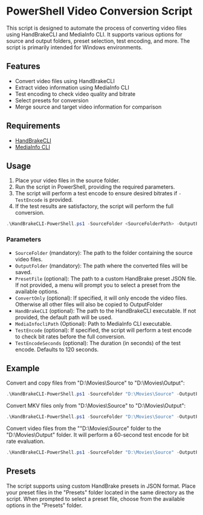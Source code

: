 # PowerShell Video Conversion Script

This script is designed to automate the process of converting video files using HandBrakeCLI and MediaInfo CLI. It supports various options for source and output folders, preset selection, test encoding, and more. The script is primarily intended for Windows environments.

## Features

- Convert video files using HandBrakeCLI
- Extract video information using MediaInfo CLI
- Test encoding to check video quality and bitrate
- Select presets for conversion
- Merge source and target video information for comparison


## Requirements

- [HandBrakeCLI](https://handbrake.fr/downloads2.php)
- [MediaInfo CLI](https://mediaarea.net/en/MediaInfo/Download)

## Usage

1. Place your video files in the source folder.
2. Run the script in PowerShell, providing the required parameters.
3. The script will perform a test encode to ensure desired bitrates if `-TestEncode` is provided.
4. If the test results are satisfactory, the script will perform the full conversion.

```powershell
.\HandBrakeCLI-PowerShell.ps1 -SourceFolder <SourceFolderPath> -OutputFolder <OutputFolderPath> [-PresetFile <PresetFilePath>] [-ConvertOnly] [-HandBrakeCLI <HandBrakeCLIPath>] [-FFprobePath <MediaInfocliPath>] [-TestEncode] [-TestEncodeSeconds <TestDuration>]
```

### Parameters

- `SourceFolder` (mandatory): The path to the folder containing the source video files.
- `OutputFolder` (mandatory): The path where the converted files will be saved.
- `PresetFile` (optional): The path to a custom HandBrake preset JSON file. If not provided, a menu will prompt you to select a preset from the available options.
- `ConvertOnly` (optional): If specified, it will only encode the video files. Otherwise all other files will also be copied to OutputFolder
- `HandBrakeCLI` (optional): The path to the HandBrakeCLI executable. If not provided, the default path will be used.
- `MediaInfocliPath` (Optional): Path to MediaInfo CLI executable.
- `TestEncode` (optional): If specified, the script will perform a test encode to check bit rates before the full conversion.
- `TestEncodeSeconds` (optional): The duration (in seconds) of the test encode. Defaults to 120 seconds.
  
## Example

Convert and copy files from "D:\Movies\Source" to "D:\Movies\Output":

```powershell
.\HandBrakeCLI-PowerShell.ps1 -SourceFolder "D:\Movies\Source" -OutputFolder "D:\Movies\Output"
```

Convert MKV files only from "D:\Movies\Source" to "D:\Movies\Output":

```powershell
.\HandBrakeCLI-PowerShell.ps1 -SourceFolder "D:\Movies\Source" -OutputFolder "D:\Movies\Output" -ConvertOnly
```

Convert video files from the ""D:\Movies\Source" folder to the "D:\Movies\Output" folder. It will perform a 60-second test encode for bit rate evaluation.

```powershell
.\HandBrakeCLI-PowerShell.ps1 -SourceFolder "D:\Movies\Source" -OutputFolder "D:\Movies\Output" -TestEncode -TestEncodeSeconds 60
```

## Presets

The script supports using custom HandBrake presets in JSON format. Place your preset files in the "Presets" folder located in the same directory as the script. When prompted to select a preset file, choose from the available options in the "Presets" folder.
